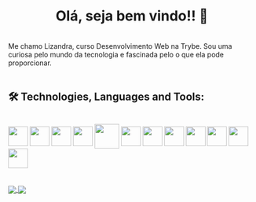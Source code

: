<h1 align="center">Olá, seja bem vindo!! 👋</h1>
</br>
Me chamo Lizandra, curso Desenvolvimento Web na Trybe. Sou uma curiosa pelo mundo da tecnologia e fascinada pelo o que ela pode proporcionar.
</br>
</br>

## 🛠️ Technologies, Languages and Tools:
</br>
<div>
  <img align="center" height="40" width="40" src="https://cdn.jsdelivr.net/gh/devicons/devicon/icons/javascript/javascript-plain.svg" />
  <img align="center" height="40" width="40" src="https://cdn.jsdelivr.net/gh/devicons/devicon/icons/react/react-original.svg" />
  <img align="center" height="40" width="40" src="https://cdn.jsdelivr.net/gh/devicons/devicon/icons/html5/html5-original.svg" />
  <img align="center" height="40" width="40" src="https://cdn.jsdelivr.net/gh/devicons/devicon/icons/jest/jest-plain.svg" />
  <img align="center" height="50" width="50" src="https://cdn.jsdelivr.net/gh/devicons/devicon/icons/docker/docker-original.svg" />
  <img align="center" height="40" width="40" src="https://cdn.jsdelivr.net/gh/devicons/devicon/icons/mysql/mysql-original.svg" />
  <img align="center" height="40" width="40" src="https://cdn.jsdelivr.net/gh/devicons/devicon/icons/typescript/typescript-original.svg" />
  <img align="center" height="40" width="40" src="https://cdn.jsdelivr.net/gh/devicons/devicon/icons/nodejs/nodejs-original.svg" />
  <img align="center" height="40" width="40" src="https://cdn.jsdelivr.net/gh/devicons/devicon/icons/mongodb/mongodb-original.svg" />
  <img align="center" height="40" width="40" src="https://cdn.jsdelivr.net/gh/devicons/devicon/icons/mocha/mocha-plain.svg" />
  <img align="center" height="40" width="40" src="https://cdn.jsdelivr.net/gh/devicons/devicon/icons/sequelize/sequelize-original.svg" />
  <img align="center" height="40" width="40" src="https://cdn.jsdelivr.net/gh/devicons/devicon/icons/figma/figma-original.svg" />
</div>
</br>
</br>

<a href="https://github-readme-stats.vercel.app/api?username=Lizandra-Debussy&theme=tokyonight&show_icons=true">
  <img align="center" src="https://github-readme-stats.vercel.app/api?username=Lizandra-Debussy&theme=tokyonight&show_icons=true" />
</a>
<a href="https://github-readme-stats.vercel.app/api/top-langs/?username=Lizandra-Debussy&layout=compact&theme=tokyonight">
  <img align="center" src="https://github-readme-stats.vercel.app/api/top-langs/?username=Lizandra-Debussy&layout=compact&theme=tokyonight" />
</a>
